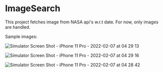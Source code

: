 # ImageSearch
This project fetches image from NASA api's w.r.t date. For now, only images are handled.

Sample images:

![Simulator Screen Shot - iPhone 11 Pro - 2022-02-07 at 04 29 13](https://user-images.githubusercontent.com/16588531/152705686-b888fb86-a030-4f1d-9070-a28351b35ab8.png)

![Simulator Screen Shot - iPhone 11 Pro - 2022-02-07 at 04 29 16](https://user-images.githubusercontent.com/16588531/152705689-bfa35d29-31b8-4a03-82ee-ad57937dac4a.png)

![Simulator Screen Shot - iPhone 11 Pro - 2022-02-07 at 04 28 42](https://user-images.githubusercontent.com/16588531/152705677-3811ed7a-3441-4a6c-b494-bfdde2ef5d39.png)
